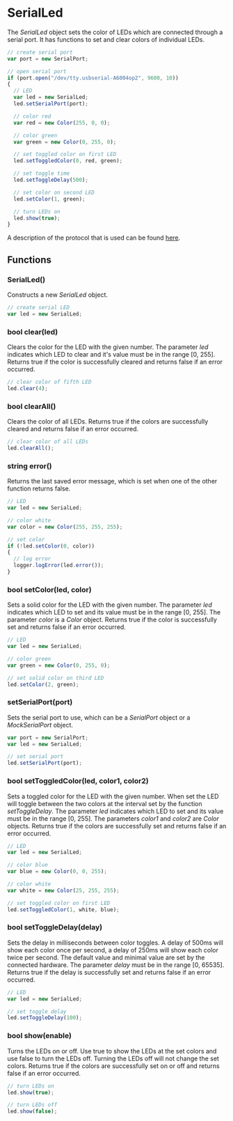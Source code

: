 SerialLed
=========

The _SerialLed_ object sets the color of LEDs which are connected through a serial port. It has functions to set and clear colors of individual LEDs. 

```javascript
// create serial port
var port = new SerialPort;

// open serial port
if (port.open("/dev/tty.usbserial-A6004op2", 9600, 10))
{
  // LED
  var led = new SerialLed;
  led.setSerialPort(port);

  // color red
  var red = new Color(255, 0, 0);

  // color green
  var green = new Color(0, 255, 0);

  // set toggled color on first LED
  led.setToggledColor(0, red, green);

  // set toggle time
  led.setToggleDelay(500);

  // set color on second LED
  led.setColor(1, green);

  // turn LEDs on
  led.show(true);
}
```

A description of the protocol that is used can be found [here](https://github.com/oddguid/visualstatus-protocol/blob/master/SerialLed.md).

Functions
---------

### SerialLed()

Constructs a new _SerialLed_ object.

```javascript
// create serial LED
var led = new SerialLed;
```

### bool clear(led)

Clears the color for the LED with the given number. The parameter _led_ indicates which LED to clear and it's value must be in the range [0, 255]. Returns true if the color is successfully cleared and returns false if an error occurred.

```javascript
// clear color of fifth LED
led.clear(4);
```

### bool clearAll()

Clears the color of all LEDs. Returns true if the colors are successfully cleared and returns false if an error occurred.

```javascript
// clear color of all LEDs
led.clearAll();
```

### string error()

Returns the last saved error message, which is set when one of the other function returns false.

```javascript
// LED
var led = new SerialLed;

// color white
var color = new Color(255, 255, 255);

// set color
if (!led.setColor(0, color))
{
  // log error
  logger.logError(led.error());
}
```

### bool setColor(led, color)

Sets a solid color for the LED with the given number. The parameter _led_ indicates which LED to set and its value must be in the range [0, 255]. The parameter _color_ is a _Color_ object. Returns true if the color is successfully set and returns false if an error occurred.

```javascript
// LED
var led = new SerialLed;

// color green
var green = new Color(0, 255, 0);

// set solid color on third LED
led.setColor(2, green);
```

### setSerialPort(port)

Sets the serial port to use, which can be a _SerialPort_ object or a _MockSerialPort_ object.

```javascript
var port = new SerialPort;
var led = new SerialLed;

// set serial port
led.setSerialPort(port);
```

### bool setToggledColor(led, color1, color2)

Sets a toggled color for the LED with the given number. When set the LED will toggle between the two colors at the interval set by the function _setToggleDelay_. The parameter _led_ indicates which LED to set and its value must be in the range [0, 255]. The parameters _color1_ and _color2_ are _Color_ objects. Returns true if the colors are successfully set and returns false if an error occurred.

```javascript
// LED
var led = new SerialLed;

// color blue
var blue = new Color(0, 0, 255);

// color white
var white = new Color(25, 255, 255);

// set toggled color on first LED
led.setToggledColor(1, white, blue);
```

### bool setToggleDelay(delay)

Sets the delay in milliseconds between color toggles. A delay of 500ms will show each color once per second, a delay of 250ms will show each color twice per second. The default value and minimal value are set by the connected hardware. The parameter _delay_ must be in the range [0, 65535]. Returns true if the delay is successfully set and returns false if an error occurred.

```javascript
// LED
var led = new SerialLed;

// set toggle delay
led.setToggleDelay(100);
```

### bool show(enable)

Turns the LEDs on or off. Use true to show the LEDs at the set colors and use false to turn the LEDs off. Turning the LEDs off will not change the set colors. Returns true if the colors are successfully set on or off and returns false if an error occurred.

```javascript
// turn LEDs on
led.show(true);

// turn LEDs off
led.show(false);
```
